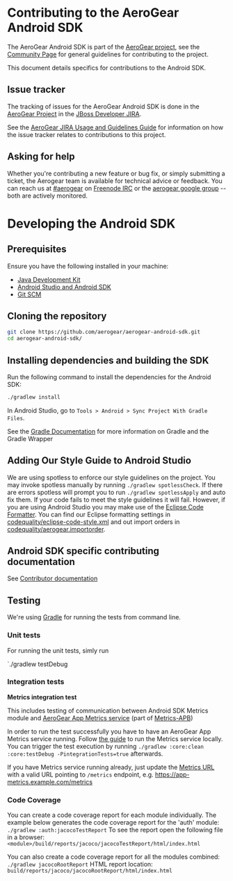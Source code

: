 # Contributing to the AeroGear Android SDK

The AeroGear Android SDK is part of the [AeroGear project](https://aerogear.org/), see the [Community Page](https://aerogear.org/community) for general guidelines for contributing to the project.

This document details specifics for contributions to the Android SDK.

## Issue tracker

The tracking of issues for the AeroGear Android SDK is done in the [AeroGear Project](https://issues.jboss.org/projects/AEROGEAR/issues) in the [JBoss Developer JIRA](https://issues.jboss.org).

See the [AeroGear JIRA Usage and Guidelines Guide](https://aerogear.org/docs/guides/JIRAUsage/) for information on how the issue tracker relates to contributions to this project.

## Asking for help

Whether you're contributing a new feature or bug fix, or simply submitting a
ticket, the Aerogear team is available for technical advice or feedback. 
You can reach us at [#aerogear](ircs://chat.freenode.net:6697/aerogear) on [Freenode IRC](https://freenode.net/) or the 
[aerogear google group](https://groups.google.com/forum/#!forum/aerogear)
-- both are actively monitored.

# Developing the Android SDK

## Prerequisites

Ensure you have the following installed in your machine:

- [Java Development Kit](https://docs.oracle.com/javase/8/docs/technotes/guides/install/install_overview.html)
- [Android Studio and Android SDK](https://developer.android.com/studio/index.html)
- [Git SCM](http://git-scm.com/)

## Cloning the repository

```bash
git clone https://github.com/aerogear/aerogear-android-sdk.git
cd aerogear-android-sdk/
```

## Installing dependencies and building the SDK

Run the following command to install the dependencies for the Android SDK:

```bash
./gradlew install
```

In Android Studio, go to `Tools > Android > Sync Project With Gradle Files`.

See the [Gradle Documentation](https://docs.gradle.org/current/userguide/pt02.html) for more information on Gradle and the Gradle Wrapper

## Adding Our Style Guide to Android Studio

We are using spotless to enforce our style guidelines on the project.  You may invoke spotless manually by running `./gradlew spotlessCheck`.  If there are errors spotless will prompt you to run `./gradlew spotlessApply` and auto fix them.  If your code fails to meet the style guidelines it will fail.  However, if you are using Android Studio you may make use of the [Eclipse Code Formatter](http://plugins.jetbrains.com/plugin/6546-eclipse-code-formatter).  You can find our Eclipse formatting settings in [codequality/eclipse-code-style.xml](./codequality/eclipse-code-style.xml) and out import orders in [codequality/aerogear.importorder](codequality/aerogear.importorder).

## Android SDK specific contributing documentation

See [Contributor documentation](./docs/contrib)


## Testing

We're using [Gradle](https://gradle.org/) for running the tests from command line.

### Unit tests

For running the unit tests, simly run

`./gradlew testDebug

### Integration tests

**Metrics integration test**

This includes testing of communication between Android SDK Metrics module and [AeroGear App Metrics service](https://github.com/aerogear/aerogear-app-metrics) (part of [Metrics-APB](https://github.com/aerogearcatalog/metrics-apb))

In order to run the test successfully you have to have an AeroGear App Metrics service running. Follow [the guide](https://github.com/aerogear/aerogear-app-metrics#run-entire-application-with-docker-compose) to run the Metrics service locally. You can trigger the test execution by running `./gradlew :core:clean :core:testDebug -PintegrationTests=true` afterwards.

If you have Metrics service running already, just update the [Metrics URL](https://github.com/aerogear/aerogear-android-sdk/blob/master/core/src/test/assets/mobile-services.json#L32) with a valid URL pointing to `/metrics` endpoint, e.g. https://app-metrics.example.com/metrics

### Code Coverage

You can create a code coverage report for each module individually. The example below generates the code coverage report for the 'auth' module:
`./gradlew :auth:jacocoTestReport`
To see the report open the following file in a browser:
`<module>/build/reports/jacoco/jacocoTestReport/html/index.html`

You can also create a code coverage report for all the modules combined:
`./gradlew jacocoRootReport`
HTML report location:
`build/reports/jacoco/jacocoRootReport/html/index.html`
